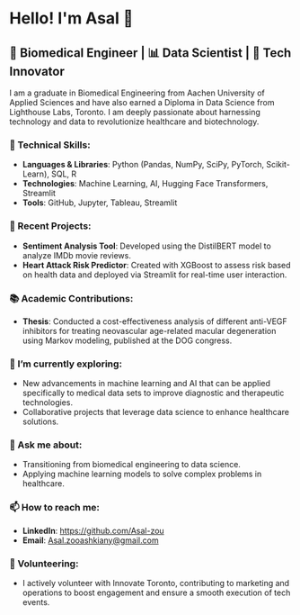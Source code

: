 # Hello! I'm Asal 👋

## 🧬 Biomedical Engineer | 📊 Data Scientist | 🌟 Tech Innovator

I am a graduate in Biomedical Engineering from Aachen University of Applied Sciences and have also earned a Diploma in Data Science from Lighthouse Labs, Toronto. I am deeply passionate about harnessing technology and data to revolutionize healthcare and biotechnology.

### 🧰 Technical Skills:

- **Languages & Libraries**: Python (Pandas, NumPy, SciPy, PyTorch, Scikit-Learn), SQL, R
- **Technologies**: Machine Learning, AI, Hugging Face Transformers, Streamlit
- **Tools**: GitHub, Jupyter, Tableau, Streamlit

### 🚀 Recent Projects:

- **Sentiment Analysis Tool**: Developed using the DistilBERT model to analyze IMDb movie reviews.
- **Heart Attack Risk Predictor**: Created with XGBoost to assess risk based on health data and deployed via Streamlit for real-time user interaction.

### 📚 Academic Contributions:

- **Thesis**: Conducted a cost-effectiveness analysis of different anti-VEGF inhibitors for treating neovascular age-related macular degeneration using Markov modeling, published at the DOG congress.

### 🌱 I’m currently exploring:

- New advancements in machine learning and AI that can be applied specifically to medical data sets to improve diagnostic and therapeutic technologies.
- Collaborative projects that leverage data science to enhance healthcare solutions.

### 💬 Ask me about:

- Transitioning from biomedical engineering to data science.
- Applying machine learning models to solve complex problems in healthcare.

### 📫 How to reach me:

- **LinkedIn**: https://github.com/Asal-zou
- **Email**: Asal.zooashkiany@gmail.com

### 🤝 Volunteering:

- I actively volunteer with Innovate Toronto, contributing to marketing and operations to boost engagement and ensure a smooth execution of tech events.
